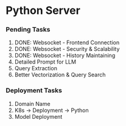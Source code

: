 # Python Server

### Pending Tasks
1. DONE: Websocket - Frontend Connection
2. DONE: Websocket - Security & Scalability
3. DONE: Websocket - History Maintaining
4. Detailed Prompt for LLM
5. Query Extraction
6. Better Vectorization & Query Search

### Deployment Tasks
1. Domain Name
2. K8s -> Deployment -> Python
3. Model Deployment
